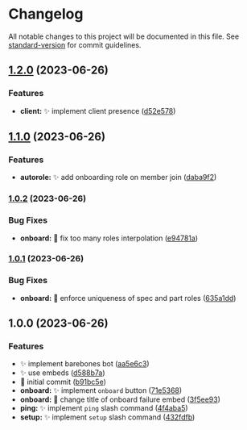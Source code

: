 # Changelog

All notable changes to this project will be documented in this file. See [standard-version](https://github.com/conventional-changelog/standard-version) for commit guidelines.

## [1.2.0](https://github.com/JamesNZL/uoa-ecse-bot/compare/v1.1.0...v1.2.0) (2023-06-26)


### Features

* **client:** :sparkles: implement client presence ([d52e578](https://github.com/JamesNZL/uoa-ecse-bot/commit/d52e5789b3b2b4f3bd6d60f27eef36a0b445042f))

## [1.1.0](https://github.com/JamesNZL/uoa-ecse-bot/compare/v1.0.2...v1.1.0) (2023-06-26)


### Features

* **autorole:** :sparkles: add onboarding role on member join ([daba9f2](https://github.com/JamesNZL/uoa-ecse-bot/commit/daba9f25324ae926fdbad12769a69a41b8e43c7e))

### [1.0.2](https://github.com/JamesNZL/uoa-ecse-bot/compare/v1.0.1...v1.0.2) (2023-06-26)


### Bug Fixes

* **onboard:** :bug: fix too many roles interpolation ([e94781a](https://github.com/JamesNZL/uoa-ecse-bot/commit/e94781ae5e94087ae1c5375069867f0c4f93eb6e))

### [1.0.1](https://github.com/JamesNZL/uoa-ecse-bot/compare/v1.0.0...v1.0.1) (2023-06-26)


### Bug Fixes

* **onboard:** :bug: enforce uniqueness of spec and part roles ([635a1dd](https://github.com/JamesNZL/uoa-ecse-bot/commit/635a1dd7ab30a43161bae9f9ad0b4be838295661))

## 1.0.0 (2023-06-26)


### Features

* :sparkles: implement barebones bot ([aa5e6c3](https://github.com/JamesNZL/uoa-ecse-bot/commit/aa5e6c307585786e5a81a70e7e49b2207587f710))
* :sparkles: use embeds ([d588b7a](https://github.com/JamesNZL/uoa-ecse-bot/commit/d588b7a24125f8d863def20647f929426ab7ea60))
* :tada: initial commit ([b91bc5e](https://github.com/JamesNZL/uoa-ecse-bot/commit/b91bc5ed5fa1a08181ea7890a9fc916c2e945055))
* **onboard:** :sparkles: implement `onboard` button ([71e5368](https://github.com/JamesNZL/uoa-ecse-bot/commit/71e5368657de2ddf1f6df928c82a3edbf6abf7a1))
* **onboard:** :speech_balloon: change title of onboard failure embed ([3f5ee93](https://github.com/JamesNZL/uoa-ecse-bot/commit/3f5ee93c0a3d82233d8b6bf4b6ba035f1216729e))
* **ping:** :sparkles: implement `ping` slash command ([4f4aba5](https://github.com/JamesNZL/uoa-ecse-bot/commit/4f4aba5bb66126af240ed078076211a973a35444))
* **setup:** :sparkles: implement `setup` slash command ([432fdfb](https://github.com/JamesNZL/uoa-ecse-bot/commit/432fdfb4cbd6af0a2aabda6bd0738f95cb70122e))

